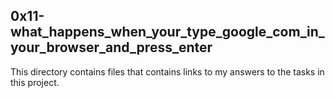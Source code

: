 ## 0x11-what_happens_when_your_type_google_com_in_your_browser_and_press_enter

This directory contains files that contains links to my answers to the tasks in this project.
